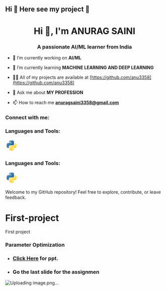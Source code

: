 ## Hi 👋 Here  see my project 🤝
 <h1 align="center">Hi 👋, I'm ANURAG SAINI</h1>
<h3 align="center">A passionate AI/ML learner from India</h3>

- 🔭 I’m currently working on **AI/ML**

- 🌱 I’m currently learning **MACHINE LEARNING AND DEEP LEARNING**

- 👨‍💻 All of my projects are available at [https://github.com/anu3358](https://github.com/anu3358)

- 💬 Ask me about **MY PROFESSION**

- 📫 How to reach me **anuragsaini3358@gmail.com**

<h3 align="left">Connect with me:</h3>
<p align="left">
</p>

<h3 align="left">Languages and Tools:</h3>
<p align="left"> <a href="https://www.python.org" target="_blank" rel="noreferrer"> <img src="https://raw.githubusercontent.com/devicons/devicon/master/icons/python/python-original.svg" alt="python" width="40" height="40"/> </a> </p>


<h3 align="left">Languages and Tools:</h3>
<p align="left"> <a href="https://www.python.org" target="_blank" rel="noreferrer"> <img src="https://raw.githubusercontent.com/devicons/devicon/master/icons/python/python-original.svg" alt="python" width="40" height="40"/> </a> </p>


Welcome to my GitHub repository! Feel free to explore, contribute, or leave feedback.

# First-project
First project
### Parameter Optimization

- ### **<a href="https://docs.google.com/presentation/d/e/2PACX-1vSOeguXJS_AfKpHdxS1aU91XQ6fN7ubknc80qwXzB1_XghMbnyuQ6Ftecd9vGKrow/pub?start=false&loop=false&delayms=60000"> Click Here</a> for ppt.**
- ### Go the last slide for the assignmen


![Uploading image.png…]()
